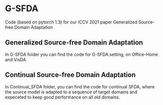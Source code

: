 # G-SFDA
Code (based on pytorch 1.3) for our ICCV 2021 paper Generalized Source-free Domain Adaptation

## Generalized Source-free Domain Adaptation

In G-SFDA folder you can find the code for G-SFDA setting, on Office-Home and VisDA

## Continual Source-free Domain Adaptation

In Continual_SFDA folder, you can find the code for continual SFDA, where the source model is adapted to a sequence of target domains and expeceted to keep good performance on all old domains.
